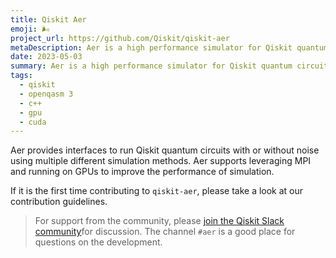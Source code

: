 ```yaml
---
title: Qiskit Aer
emoji: 🌬️
project_url: https://github.com/Qiskit/qiskit-aer
metaDescription: Aer is a high performance simulator for Qiskit quantum circuits that includes with realistic noise models.
date: 2023-05-03
summary: Aer is a high performance simulator for Qiskit quantum circuits that includes with realistic noise models
tags:
  - qiskit
  - openqasm 3
  - c++
  - gpu
  - cuda
---
```


Aer provides interfaces to run Qiskit quantum circuits with or without noise using multiple different simulation methods. Aer supports leveraging MPI and running on GPUs to improve the performance of simulation.

If it is the first time contributing to `qiskit-aer`, please take a look at our contribution guidelines.

> For support from the community, please [join the Qiskit Slack community](https://ibm.co/joinqiskitslack)for discussion. The channel `#aer` is a good place for questions on the development.
